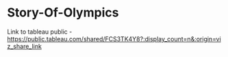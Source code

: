 # Story-Of-Olympics

Link to tableau public - https://public.tableau.com/shared/FCS3TK4Y8?:display_count=n&:origin=viz_share_link

